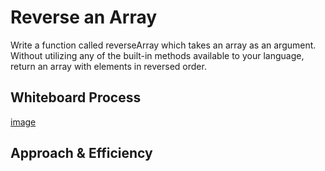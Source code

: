 # Reverse an Array
Write a function called reverseArray which takes an array as an argument. Without utilizing any of the built-in methods available to your language, return an array with elements in reversed order.

## Whiteboard Process
[image](https://miro.com/app/board/o9J_lrAMnOs=/)

## Approach & Efficiency